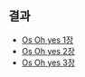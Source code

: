 ## 결과

- [Os Oh yes 1장](https://github.com/jjeda/Study/blob/master/computer_science/Operating%20System.md#operation-system)
- [Os Oh yes 2장](https://github.com/jjeda/Study/blob/master/computer_science/Operating%20System.md#interrupt)
- [Os Oh yes 3장](https://github.com/jjeda/Study/blob/master/computer_science/Operating%20System.md#process-thread)
